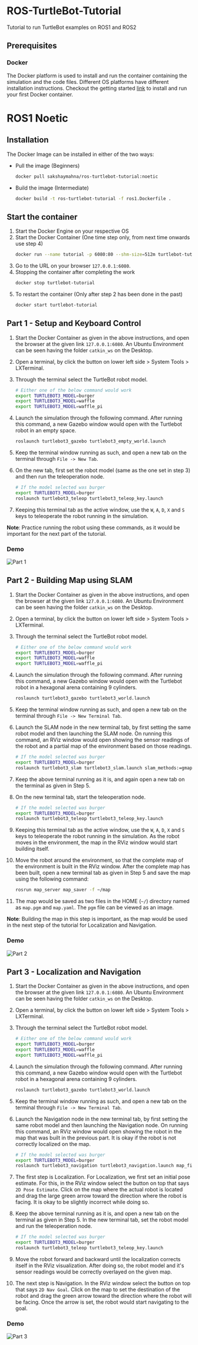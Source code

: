 # ROS-TurtleBot-Tutorial
Tutorial to run TurtleBot examples on ROS1 and ROS2

## Prerequisites

### Docker
The Docker platform is used to install and run the container containing the simulation and the code files. Different OS platforms have different installation instructions. Checkout the getting started [link](https://docs.docker.com/get-started/) to install and run your first Docker container.

# ROS1 Noetic

## Installation
The Docker Image can be installed in either of the two ways:

- Pull the image (Beginners)
    ```bash
    docker pull sakshaymahna/ros-turtlebot-tutorial:noetic
    ```

- Build the image (Intermediate)
    ```bash
    docker build -t ros-turtlebot-tutorial -f ros1.Dockerfile .
    ```

## Start the container
1. Start the Docker Engine on your respective OS
2. Start the Docker Container (One time step only, from next time onwards use step 4)
    ```bash
    docker run --name tutorial -p 6080:80 --shm-size=512m turtlebot-tutorial
    ```
3. Go to the URL on your browser `127.0.0.1:6080`. 
4. Stopping the container after completing the work
    ```bash
    docker stop turtlebot-tutorial
    ```
5. To restart the container (Only after step 2 has been done in the past)
    ```bash
    docker start turtlebot-tutorial
    ```

## Part 1 - Setup and Keyboard Control
1. Start the Docker Container as given in the above instructions, and open the browser at the given link `127.0.0.1:6080`. An Ubuntu Environment can be seen having the folder `catkin_ws` on the Desktop.

2. Open a terminal, by click the button on lower left side > System Tools > LXTerminal.

3. Through the terminal select the TurtleBot robot model.
    ```bash
    # Either one of the below command would work
    export TURTLEBOT3_MODEL=burger
    export TURTLEBOT3_MODEL=waffle
    export TURTLEBOT3_MODEL=waffle_pi
    ```
4. Launch the simulation through the following command. After running this command, a new Gazebo window would open with the Turtlebot robot in an empty space.
    ```bash
    roslaunch turtlebot3_gazebo turtlebot3_empty_world.launch
    ```
5. Keep the terminal window running as such, and open a new tab on the terminal through `File -> New Tab`.
6. On the new tab, first set the robot model (same as the one set in step 3) and then run the teleoperation node.
    ```bash
    # If the model selected was burger
    export TURTLEBOT3_MODEL=burger
    roslaunch turtlebot3_teleop turtlebot3_teleop_key.launch
    ```
7. Keeping this terminal tab as the active window, use the `W`, `A`, `D`, `X` and `S` keys to teleoperate the robot running in the simulation.

**Note**: Practice running the robot using these commands, as it would be important for the next part of the tutorial.

### Demo

![Part 1](assets/p1.gif)

## Part 2 - Building Map using SLAM
1. Start the Docker Container as given in the above instructions, and open the browser at the given link `127.0.0.1:6080`. An Ubuntu Environment can be seen having the folder `catkin_ws` on the Desktop.

2. Open a terminal, by click the button on lower left side > System Tools > LXTerminal.

3. Through the terminal select the TurtleBot robot model.
    ```bash
    # Either one of the below command would work
    export TURTLEBOT3_MODEL=burger
    export TURTLEBOT3_MODEL=waffle
    export TURTLEBOT3_MODEL=waffle_pi
    ```
4. Launch the simulation through the following command. After running this command, a new Gazebo window would open with the Turtlebot robot in a hexagonal arena containing 9 cylinders.
    ```bash
    roslaunch turtlebot3_gazebo turtlebot3_world.launch
    ```
5. Keep the terminal window running as such, and open a new tab on the terminal through `File -> New Terminal Tab`.
6. Launch the SLAM node in the new terminal tab, by first setting the same robot model and then launching the SLAM node. On running this command, an RViz window would open showing the sensor readings of the robot and a partial map of the environment based on those readings.
    ```bash
    # If the model selected was burger
    export TURTLEBOT3_MODEL=burger
    roslaunch turtlebot3_slam turtlebot3_slam.launch slam_methods:=gmapping
    ```
7. Keep the above terminal running as it is, and again open a new tab on the terminal as given in Step 5.
8. On the new terminal tab, start the teleoperation node.
    ```bash
    # If the model selected was burger
    export TURTLEBOT3_MODEL=burger
    roslaunch turtlebot3_teleop turtlebot3_teleop_key.launch
    ```
9. Keeping this terminal tab as the active window, use the `W`, `A`, `D`, `X` and `S` keys to teleoperate the robot running in the simulation. As the robot moves in the environment, the map in the RViz window would start building itself.
10. Move the robot around the environment, so that the complete map of the environment is built in the RViz window. After the complete map has been built, open a new terminal tab as given in Step 5 and save the map using the following command:
    ```bash
    rosrun map_server map_saver -f ~/map
    ```
11. The map would be saved as two files in the HOME (`~/`) directory named as `map.pgm` and `map.yaml`. The `pgm` file can be viewed as an image.

**Note**: Building the map in this step is important, as the map would be used in the next step of the tutorial for Localization and Navigation.

### Demo

![Part 2](assets/p2.gif)

## Part 3 - Localization and Navigation
1. Start the Docker Container as given in the above instructions, and open the browser at the given link `127.0.0.1:6080`. An Ubuntu Environment can be seen having the folder `catkin_ws` on the Desktop.

2. Open a terminal, by click the button on lower left side > System Tools > LXTerminal.

3. Through the terminal select the TurtleBot robot model.
    ```bash
    # Either one of the below command would work
    export TURTLEBOT3_MODEL=burger
    export TURTLEBOT3_MODEL=waffle
    export TURTLEBOT3_MODEL=waffle_pi
    ```
4. Launch the simulation through the following command. After running this command, a new Gazebo window would open with the Turtlebot robot in a hexagonal arena containing 9 cylinders.
    ```bash
    roslaunch turtlebot3_gazebo turtlebot3_world.launch
    ```
5. Keep the terminal window running as such, and open a new tab on the terminal through `File -> New Terminal Tab`.
6. Launch the Navigation node in the new terminal tab, by first setting the same robot model and then launching the Navigation node. On running this command, an RViz window would open showing the robot in the map that was built in the previous part. It is okay if the robot is not correctly localized on the map.
    ```bash
    # If the model selected was burger
    export TURTLEBOT3_MODEL=burger
    roslaunch turtlebot3_navigation turtlebot3_navigation.launch map_file:=$HOME/map.yaml
    ```
7. The first step is Localization. For Localization, we first set an initial pose estimate. For this, in the RViz window select the button on top that says `2D Pose Estimate`. Click on the map where the actual robot is located and drag the large green arrow toward the direction where the robot is facing. It is okay to be slightly incorrect while doing so.
8. Keep the above terminal running as it is, and open a new tab on the terminal as given in Step 5. In the new terminal tab, set the robot model and run the teleoperation node.
    ```bash
    # If the model selected was burger
    export TURTLEBOT3_MODEL=burger
    roslaunch turtlebot3_teleop turtlebot3_teleop_key.launch
    ```
9. Move the robot forward and backward until the localization corrects itself in the RViz visualization. After doing so, the robot model and it's sensor readings would be correctly overlayed on the given map.
10. The next step is Navigation. In the RViz window select the button on top that says `2D Nav Goal`. Click on the map to set the destination of the robot and drag the green arrow toward the direction where the robot will be facing. Once the arrow is set, the robot would start navigating to the goal.

### Demo

![Part 3](assets/p3.gif)